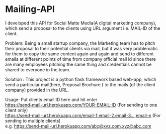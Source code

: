 # Mailing-API
I developed this API for Social Matte Media(A digital marketing company), which send a proposal to the clients using URL argument i.e. MAIL-ID of the client.

Problem: Being a small startup company, the Marketing team has to pitch their proposal to their potential clients via mail, but it was very problematic for them to copy the same content again and again and send to different emails at different points of time from company official mail id since there are many employees pitching the same thing and credentials cannot be shared to everyone in the team.

Solution : This project is a python flask framework based web-app, which send a particular mail(here, Proposal Brochure ) to the mails (of the client company) provided in the URL.

Usage: Put clients email ID here and hit enter  
https://send-mail-url.herokuapp.com/YOUR-EMAIL-ID (For sending to one client only)  
https://send-mail-url.herokuapp.com/email-1,email-2,email-3...,email-n (For sending to multiple clients)  
e.g. https://send-mail-url.herokuapp.com/abc@xyz.com,xyz@abc.com
